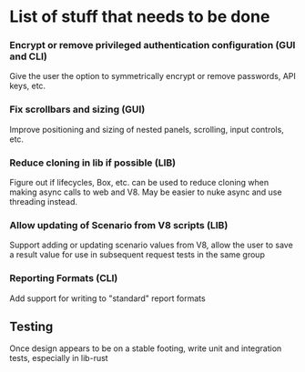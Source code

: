# List of stuff that needs to be done

### Encrypt or remove privileged authentication configuration (GUI and CLI)

Give the user the option to symmetrically encrypt or remove passwords, API keys, etc.

### Fix scrollbars and sizing (GUI)

Improve positioning and sizing of nested panels, scrolling, input controls, etc. 

### Reduce cloning in lib if possible (LIB)

Figure out if lifecycles, Box, etc. can be used to reduce cloning when making async calls to web and V8.  May be easier to nuke
async and use threading instead.

### Allow updating of Scenario from V8 scripts (LIB)

Support adding or updating scenario values from V8, allow the user to save a result value for use in subsequent request tests in the same group

### Reporting Formats (CLI)

Add support for writing to "standard" report formats

## Testing

Once design appears to be on a stable footing, write unit and integration tests, especially in lib-rust
